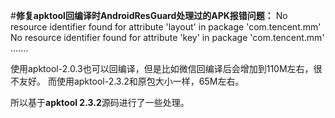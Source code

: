 #**修复apktool回编译时AndroidResGuard处理过的APK报错问题：**
No resource identifier found for attribute 'layout' in package 'com.tencent.mm'
No resource identifier found for attribute 'key' in package 'com.tencent.mm'
.......


使用apktool-2.0.3也可以回编译，但是比如微信回编译后会增加到110M左右，很不友好。
而使用apktool-2.3.2和原包大小一样，65M左右。

所以基于**apktool 2.3.2**源码进行了一些处理。
